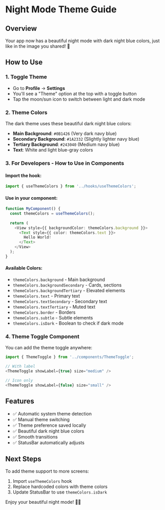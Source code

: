 # Night Mode Theme Guide

## Overview
Your app now has a beautiful night mode with dark night blue colors, just like in the image you shared! 🌙

## How to Use

### 1. Toggle Theme
- Go to **Profile** → **Settings** 
- You'll see a "Theme" option at the top with a toggle button
- Tap the moon/sun icon to switch between light and dark mode

### 2. Theme Colors
The dark theme uses these beautiful dark night blue colors:
- **Main Background**: `#0B1426` (Very dark navy blue)
- **Secondary Background**: `#1A2332` (Slightly lighter navy blue)
- **Tertiary Background**: `#243040` (Medium navy blue)
- **Text**: White and light blue-gray colors

### 3. For Developers - How to Use in Components

#### Import the hook:
```typescript
import { useThemeColors } from '../hooks/useThemeColors';
```

#### Use in your component:
```typescript
function MyComponent() {
  const themeColors = useThemeColors();
  
  return (
    <View style={{ backgroundColor: themeColors.background }}>
      <Text style={{ color: themeColors.text }}>
        Hello World!
      </Text>
    </View>
  );
}
```

#### Available Colors:
- `themeColors.background` - Main background
- `themeColors.backgroundSecondary` - Cards, sections
- `themeColors.backgroundTertiary` - Elevated elements
- `themeColors.text` - Primary text
- `themeColors.textSecondary` - Secondary text
- `themeColors.textTertiary` - Muted text
- `themeColors.border` - Borders
- `themeColors.subtle` - Subtle elements
- `themeColors.isDark` - Boolean to check if dark mode

### 4. Theme Toggle Component
You can add the theme toggle anywhere:
```typescript
import { ThemeToggle } from '../components/ThemeToggle';

// With label
<ThemeToggle showLabel={true} size="medium" />

// Icon only
<ThemeToggle showLabel={false} size="small" />
```

## Features
- ✅ Automatic system theme detection
- ✅ Manual theme switching
- ✅ Theme preference saved locally
- ✅ Beautiful dark night blue colors
- ✅ Smooth transitions
- ✅ StatusBar automatically adjusts

## Next Steps
To add theme support to more screens:
1. Import `useThemeColors` hook
2. Replace hardcoded colors with theme colors
3. Update StatusBar to use `themeColors.isDark`

Enjoy your beautiful night mode! 🌙✨ 